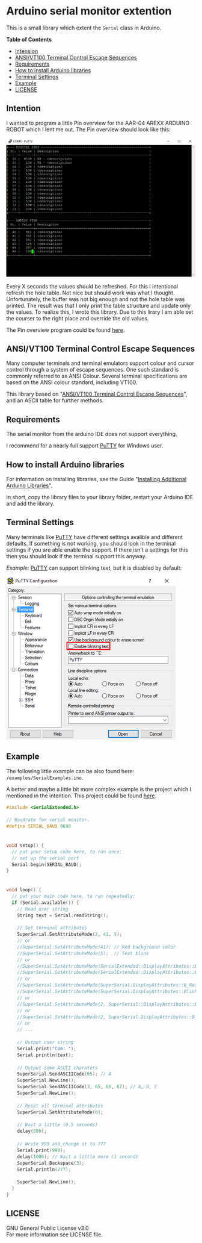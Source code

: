 # Arduino serial monitor extention
This is a small library which extent the ```Serial``` class in Arduino.

**Table of Contents**
- [Intension](#intention)
- [ANSI/VT100 Terminal Control Escape Sequences](#ansivt100-terminal-control-escape-sequences)
- [Requirements](#requirements)
- [How to install Arduino libraries](#how-to-install-arduino-libraries)
- [Terminal Settings](#terminal-settings)
- [Example](#example)
- [LICENSE](#license)



## Intention
I wanted to program a little Pin overview for the AAR-04 AREXX ARDUINO ROBOT which I lent me out. The Pin overview should look like this:

![](https://raw.githubusercontent.com/HeinrichAD/Arduino-PinOverview/master/Arduino-PinOverview.png)

Every X seconds the values should be refreshed. For this I intentional refresh the hole table. Not nice but should work was what I thought. Unfortunately, the buffer was not big enough and not the hole table was printed. The result was that I only print the table structure and update only the values. To realize this, I wrote this library. Due to this lirary I am able set the courser to the right place and override the old values.

The Pin overview program could be found [here](https://github.com/HeinrichAD/Arduino-PinOverview).


## ANSI/VT100 Terminal Control Escape Sequences
Many computer terminals and terminal emulators support colour and cursor control through a system of escape sequences. One such standard is commonly referred to as ANSI Colour. Several terminal specifications are based on the ANSI colour standard, including VT100.

This library based on "[ANSI/VT100 Terminal Control Escape Sequences](http://www.termsys.demon.co.uk/vtansi.htm)", and an ASCII table for further methods.


## Requirements
The serial monitor from the arduino IDE does not support everything.

I recommend for a nearly full support [PuTTY] for Windows user.


## How to install Arduino libraries
For information on installing libraries, see the Guide "[Installing Additional Arduino Libraries](http://www.arduino.cc/en/Guide/Libraries)".

In short, copy the library files to your library folder, restart your Arduino IDE and add the library.


## Terminal Settings
Many terminals like [PuTTY] have different settings avalible and different defaults. If something is not working, you should look in the terminal settings if you are able enable the support. If there isn't a settings for this then you should look if the terminal support this anyway.

_Example:_ [PuTTY] can support blinking text, but it is disabled by default:

![](PuTTY-Settings-BlinkingText.png)


## Example
The following little example can be also found here: ```/examples/SerialExamples.ino```.

A better and maybe a little bit more complex example is the project which I mentioned in the intention. This project could be found [here](https://github.com/HeinrichAD/Arduino-PinOverview).
```c++
#include <SerialExtended.h>

// Baudrate for serial monitor.
#define SERIAL_BAUD 9600


void setup() {
  // put your setup code here, to run once:
  // set up the serial port
  Serial.begin(SERIAL_BAUD);
}


void loop() {
  // put your main code here, to run repeatedly:
  if (Serial.available()) {
  	// Read user string
    String text = Serial.readString();

    // Set terminal attributes
    SuperSerial.SetAttributeMode(2, 41, 5);
    // or
    //SuperSerial.SetAttributeMode(41); // Red background color
    //SuperSerial.SetAttributeMode(5);  // Text blink
    // or
    //SuperSerial.SetAttributeMode(SerialExtended::DisplayAttributes::B_Red);
    //SuperSerial.SetAttributeMode(SerialExtended::DisplayAttributes::Blink);
    // or 
    //SuperSerial.SetAttributeMode(SuperSerial.DisplayAttributes::B_Red);
    //SuperSerial.SetAttributeMode(SuperSerial.DisplayAttributes::Blink);
    // or
    //SuperSerial.SetAttributeMode(2, SuperSerial::DisplayAttributes::B_Red, SerialExtended::DisplayAttributes::Blink);
    // or 
    //SuperSerial.SetAttributeMode(2, SuperSerial.DisplayAttributes::B_Red, SuperSerial.DisplayAttributes::Blink);
    // or
    // ...

    // Output user string
    Serial.print("Com: ");
    Serial.println(text);

    // Output some ASCCI charaters
    SuperSerial.SendASCIICode(65); // A
    SuperSerial.NewLine();
    SuperSerial.SendASCIICode(3, 65, 66, 67); // A, B, C
    SuperSerial.NewLine();

    // Reset all terminal attributes
    SuperSerial.SetAttributeMode(0);

    // Wait a little (0.5 seconds)
    delay(500);

    // Write 999 and change it to 777
    Serial.print(999);
    delay(1000); // Wait a little more (1 second)
    SuperSerial.Backspace(3);
    Serial.println(777);

    SuperSerial.NewLine();
  }
}
```


## LICENSE
GNU General Public License v3.0<br />
For more information see LICENSE file.



[PuTTY]:(http://www.chiark.greenend.org.uk/~sgtatham/putty/download.html)
